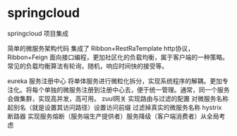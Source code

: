 # springcloud
springcloud 项目集成


简单的微服务架构代码 
集成了 Ribbon+RestRaTemplate http协议，Ribbon+Feign 面向接口编程，更加社区化的负载均衡，属于客户端的一种策略。
常见的负载均衡算法有轮询，随机，响应时间快的接受等。

eureka 服务注册中心 将单体服务进行微粒化拆分，实现系统程序的解耦。更加专注化。将每个单独的微服务注册到注册中心去，便于统一管理。通常，同一个服务会做集群，实现高并发，高可用。
zuul网关 实现路由与过滤的配置  对微服务名称起别名（就是设置其访问路径）设置访问前缀 过滤掉真实的微服务名称
hystrix 断路器 实现服务熔断（服务端生产提供者）服务降级（客户端消费者）从全局考虑
